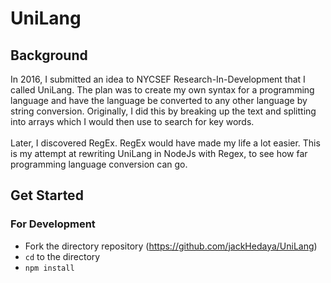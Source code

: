 # UniLang

## Background

In 2016, I submitted an idea to NYCSEF Research-In-Development that I called UniLang. The plan was to create my own syntax for a programming language and have the language be converted to any other language by string conversion. Originally, I did this by breaking up the text and splitting into arrays which I would then use to search for key words.<br><br>
Later, I discovered RegEx. RegEx would have made my life a lot easier. This is my attempt at rewriting UniLang in NodeJs with Regex, to see how far programming language conversion can go.

## Get Started
### For Development
+ Fork the directory repository (https://github.com/jackHedaya/UniLang)
+ `cd` to the directory
+ `npm install`

